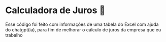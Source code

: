 # Calculadora de Juros 🚀
Esse código foi feito com informações de uma tabela do Excel com ajuda do chatgpt(ia), para fim de melhorar o cálculo de juros da empresa que eu trabalho
